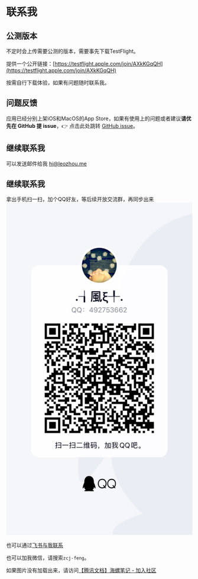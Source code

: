 # 联系我

## 公测版本

不定时会上传需要公测的版本，需要事先下载TestFlight。

提供一个公开链接：[https://testflight.apple.com/join/AXkKGqQH](https://testflight.apple.com/join/AXkKGqQH)

按需自行下载体验，如果有问题随时联系我。

## 问题反馈

应用已经分别上架iOS和MacOS的App Store，如果有使用上的问题或者建议**请优先在 GitHub 提 issue**，👉 点击此处跳转 [GitHub issue](https://github.com/le0zh0u/highlights/issues)。

## 继续联系我

可以发送邮件给我 [hi@leozhou.me](mailto:hi@leozhou.me)

## 继续联系我

拿出手机扫一扫，加个QQ好友，等后续开放交流群，再同步出来
![](https://raw.githubusercontent.com/le0zh0u/ImageSpace/main/picgo/20220902211132.png)

也可以通过[飞书与我联系]( https://www.feishu.cn/invitation/page/add_contact/?token=e1cj9ca4-7936-48af-be74-c0830d6b9d60&amp;unique_id=3hu3Cj41IYkcQFhge8Tpyg==)

也可以加我微信，请搜索`zcj-feng`。


如果图片没有加载出来，请访问[【腾讯文档】海螺笔记 - 加入社区](https://docs.qq.com/doc/DUm9RaXRqbURUUVFx)
